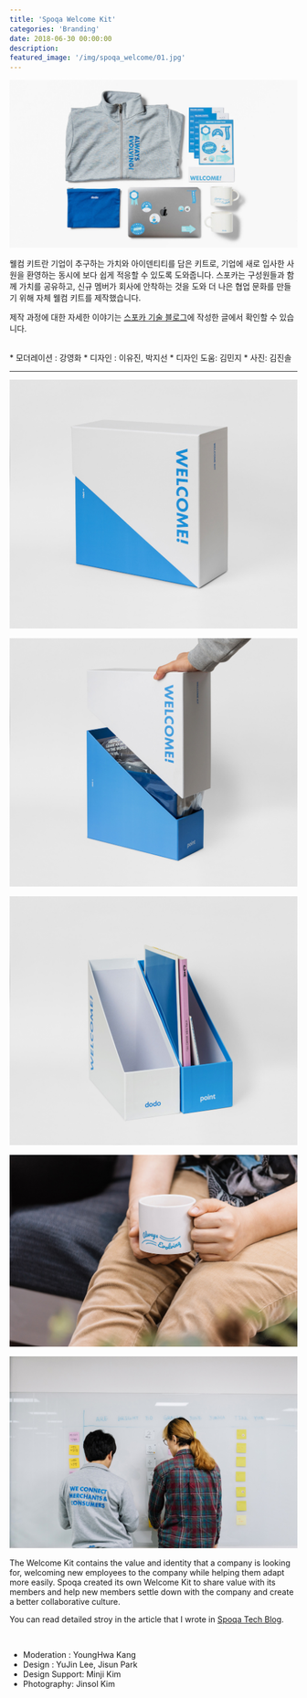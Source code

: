 ```yaml
---
title: 'Spoqa Welcome Kit'
categories: 'Branding'
date: 2018-06-30 00:00:00
description: 
featured_image: '/img/spoqa_welcome/01.jpg'
---
```

![](/img/spoqa_welcome/01.jpg)

웰컴 키트란 기업이 추구하는 가치와 아이덴티티를 담은 키트로, 기업에 새로 입사한 사원을 환영하는 동시에 보다 쉽게 적응할 수 있도록 도와줍니다. 스포카는 구성원들과 함께 가치를 공유하고, 신규 멤버가 회사에 안착하는 것을 도와 더 나은 협업 문화를 만들기 위해 자체 웰컴 키트를 제작했습니다.

제작 과정에 대한 자세한 이야기는 [스포카 기술 블로그](https://spoqa.github.io/2018/12/06/welcome-kit.html)에 작성한 글에서 확인할 수 있습니다.

<br>
* 모더레이션 : 강영화
* 디자인 : 이유진, 박지선
* 디자인 도움: 김민지
* 사진: 김진솔

<hr>

![](/img/spoqa_welcome/02.jpg)

![](/img/spoqa_welcome/03.jpg)

![](/img/spoqa_welcome/04.jpg)

![](/img/spoqa_welcome/06.jpg)

![](/img/spoqa_welcome/07.jpg)


The Welcome Kit contains the value and identity that a company is looking for, welcoming new employees to the company while helping them adapt more easily. Spoqa created its own Welcome Kit to share value with its members and help new members settle down with the company and create a better collaborative culture.

You can read detailed stroy in the article that I wrote in [Spoqa Tech Blog](https://spoqa.github.io/2018/12/06/welcome-kit.html).

<br>

* Moderation : YoungHwa Kang
* Design : YuJin Lee, Jisun Park
* Design Support: Minji Kim
* Photography: Jinsol Kim

